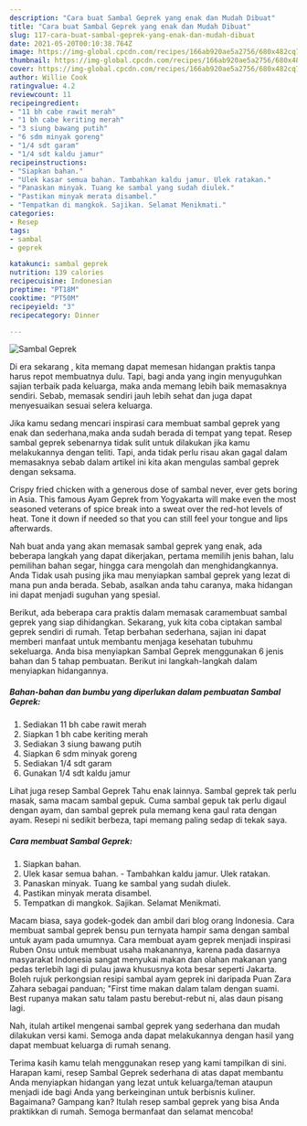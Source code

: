 ```yaml
---
description: "Cara buat Sambal Geprek yang enak dan Mudah Dibuat"
title: "Cara buat Sambal Geprek yang enak dan Mudah Dibuat"
slug: 117-cara-buat-sambal-geprek-yang-enak-dan-mudah-dibuat
date: 2021-05-20T00:10:38.764Z
image: https://img-global.cpcdn.com/recipes/166ab920ae5a2756/680x482cq70/sambal-geprek-foto-resep-utama.jpg
thumbnail: https://img-global.cpcdn.com/recipes/166ab920ae5a2756/680x482cq70/sambal-geprek-foto-resep-utama.jpg
cover: https://img-global.cpcdn.com/recipes/166ab920ae5a2756/680x482cq70/sambal-geprek-foto-resep-utama.jpg
author: Willie Cook
ratingvalue: 4.2
reviewcount: 11
recipeingredient:
- "11 bh cabe rawit merah"
- "1 bh cabe keriting merah"
- "3 siung bawang putih"
- "6 sdm minyak goreng"
- "1/4 sdt garam"
- "1/4 sdt kaldu jamur"
recipeinstructions:
- "Siapkan bahan."
- "Ulek kasar semua bahan. Tambahkan kaldu jamur. Ulek ratakan."
- "Panaskan minyak. Tuang ke sambal yang sudah diulek."
- "Pastikan minyak merata disambel."
- "Tempatkan di mangkok. Sajikan. Selamat Menikmati."
categories:
- Resep
tags:
- sambal
- geprek

katakunci: sambal geprek 
nutrition: 139 calories
recipecuisine: Indonesian
preptime: "PT18M"
cooktime: "PT50M"
recipeyield: "3"
recipecategory: Dinner

---
```



![Sambal Geprek](https://img-global.cpcdn.com/recipes/166ab920ae5a2756/680x482cq70/sambal-geprek-foto-resep-utama.jpg)

Di era  sekarang , kita memang dapat memesan hidangan praktis tanpa harus repot membuatnya dulu. Tapi, bagi anda yang ingin menyuguhkan sajian terbaik pada keluarga, maka anda memang lebih baik memasaknya sendiri. Sebab, memasak sendiri jauh lebih sehat dan juga dapat menyesuaikan sesuai selera keluarga.

Jika kamu sedang mencari inspirasi cara membuat sambal geprek yang enak dan sederhana,maka anda sudah berada di tempat yang tepat. Resep sambal geprek  sebenarnya tidak sulit untuk dilakukan jika kamu melakukannya dengan teliti. Tapi, anda tidak perlu risau akan gagal dalam memasaknya 
sebab dalam artikel ini kita akan mengulas sambal geprek dengan seksama.  

Crispy fried chicken with a generous dose of sambal never, ever gets boring in Asia. This famous Ayam Geprek from Yogyakarta will make even the most seasoned veterans of spice break into a sweat over the red-hot levels of heat. Tone it down if needed so that you can still feel your tongue and lips afterwards.

Nah buat anda yang akan memasak sambal geprek yang enak, ada beberapa langkah yang dapat dikerjakan, pertama memilih jenis bahan, lalu pemilihan bahan segar, hingga cara mengolah dan menghidangkannya. Anda Tidak usah pusing jika mau menyiapkan sambal geprek yang lezat di mana pun anda berada. Sebab, asalkan anda  tahu caranya, maka hidangan ini dapat menjadi suguhan yang spesial.

Berikut, ada beberapa cara praktis  dalam memasak caramembuat sambal geprek yang siap dihidangkan. Sekarang, yuk kita coba ciptakan sambal geprek sendiri di rumah. Tetap berbahan sederhana, sajian ini dapat memberi manfaat untuk membantu menjaga kesehatan tubuhmu sekeluarga. Anda bisa menyiapkan Sambal Geprek menggunakan 6 jenis bahan dan 5 tahap pembuatan. Berikut ini langkah-langkah dalam menyiapkan hidangannya.

<!--inarticleads1-->

##### Bahan-bahan dan bumbu yang diperlukan dalam pembuatan Sambal Geprek:

1. Sediakan 11 bh cabe rawit merah
1. Siapkan 1 bh cabe keriting merah
1. Sediakan 3 siung bawang putih
1. Siapkan 6 sdm minyak goreng
1. Sediakan 1/4 sdt garam
1. Gunakan 1/4 sdt kaldu jamur


Lihat juga resep Sambal Geprek Tahu enak lainnya. Sambal geprek tak perlu masak, sama macam sambal gepuk. Cuma sambal gepuk tak perlu digaul dengan ayam, dan sambal geprek pula memang kena gaul rata dengan ayam. Resepi ni sedikit berbeza, tapi memang paling sedap di tekak saya. 

<!--inarticleads2-->

##### Cara membuat Sambal Geprek:

1. Siapkan bahan.
1. Ulek kasar semua bahan. - Tambahkan kaldu jamur. Ulek ratakan.
1. Panaskan minyak. Tuang ke sambal yang sudah diulek.
1. Pastikan minyak merata disambel.
1. Tempatkan di mangkok. Sajikan. Selamat Menikmati.


Macam biasa, saya godek-godek dan ambil dari blog orang Indonesia. Cara membuat sambal geprek bensu pun ternyata hampir sama dengan sambal untuk ayam pada umumnya. Cara membuat ayam geprek menjadi inspirasi Ruben Onsu untuk membuat usaha makanannya, karena pada dasarnya masyarakat Indonesia sangat menyukai makan dan olahan makanan yang pedas terlebih lagi di pulau jawa khususnya kota besar seperti Jakarta. Boleh rujuk perkongsian resipi sambal ayam geprek ini daripada Puan Zara Zahara sebagai panduan; &#34;First time makan dalam talam dengan suami. Best rupanya makan satu talam pastu berebut-rebut ni, alas daun pisang lagi. 

Nah, itulah artikel mengenai  sambal geprek  yang sederhana dan mudah dilakukan versi kami. Semoga anda dapat melakukannya dengan hasil yang dapat membuat keluarga di rumah senang. 

Terima kasih kamu telah menggunakan resep yang kami tampilkan di sini. Harapan kami, resep  Sambal Geprek sederhana di atas dapat membantu Anda menyiapkan hidangan yang lezat untuk keluarga/teman ataupun menjadi ide bagi Anda yang berkeinginan untuk berbisnis kuliner. Bagaimana? Gampang kan? Itulah resep sambal geprek yang bisa Anda praktikkan di rumah. Semoga bermanfaat dan selamat mencoba!

